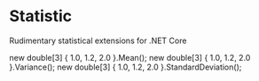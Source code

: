 # Statistic
Rudimentary statistical extensions for .NET Core

new double[3] { 1.0, 1.2, 2.0 }.Mean();
new double[3] { 1.0, 1.2, 2.0 }.Variance();
new double[3] { 1.0, 1.2, 2.0 }.StandardDeviation();

